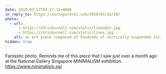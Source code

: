 ```yaml
---
date: 2019-03-17T03:17:11+0000
in_reply_to: https://aaronparecki.com/2019/03/16/38/
photo:
  - url:
      - https://chrisburnell.com/static/lines@2x.jpg
      - https://chrisburnell.com/static/lines.jpg
    alt: an art piece composed of hundreds of vertically-suspended strings
hidden: true
---
```


Fantastic photo. Reminds me of this piece that I saw just over a month ago at the National Gallery Singapore MINIMALISM exhibition. <a href="https://www.minimalism.sg" rel="external">https://www.minimalism.sg/</a>
